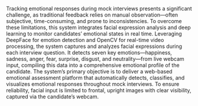 Tracking emotional responses during mock interviews presents a significant challenge, as traditional feedback relies on manual observation—often subjective, time-consuming, and prone to inconsistencies. To overcome these limitations, this system integrates facial expression analysis and deep learning to monitor candidates’ emotional states in real time.
Leveraging DeepFace for emotion detection and OpenCV for real-time video processing, the system captures and analyzes facial expressions during each interview question. It detects seven key emotions—happiness, sadness, anger, fear, surprise, disgust, and neutrality—from live webcam input, compiling this data into a comprehensive emotional profile of the candidate.
The system’s primary objective is to deliver a web-based emotional assessment platform that automatically detects, classifies, and visualizes emotional responses throughout mock interviews. To ensure reliability, facial input is limited to frontal, upright images with clear visibility, captured via the candidate’s webcam.
